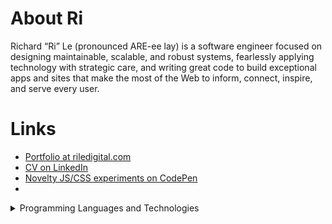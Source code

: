 
# About Ri

Richard “Ri” Le (pronounced ARE-ee lay) is a software engineer focused on designing maintainable, scalable, and robust systems, fearlessly applying technology with strategic care, and writing great code to build exceptional apps and sites that make the most of the Web to inform, connect, inspire, and serve every user.

# Links

- [Portfolio at riledigital.com](http://riledigital.com)
- [CV on LinkedIn](https://www.linkedin.com/in/riledigital/)
- [Novelty JS/CSS experiments on CodePen](https://codepen.io/riledigital/)
- 
<details>
  <summary>Programming Languages and Technologies</summary>
  
- Python - Pandas, NumPy, Geopandas, Scikit-Learn, XGBoost, HDBSCAN, Altair (Vega-Lite), Matplotlib, SpaCy, statsmodels, Flask, Django, SQLAlchemy ORM
- R - Tidyverse, ggplot, tidyr, dplyr, sf for geospatial
- Web - HTML/CSS, Sass, SCSS, ES6+ JavaScript, Node.js, React, Redux, webpack, Mocha testing, Gatsby, Strapi, GraphQL, REST
- SQL - PostgreSQL, SQLite
- DevOps basics - Linux, Ubuntu, Docker, Vagrant
- OOP basics - Java

</details>
